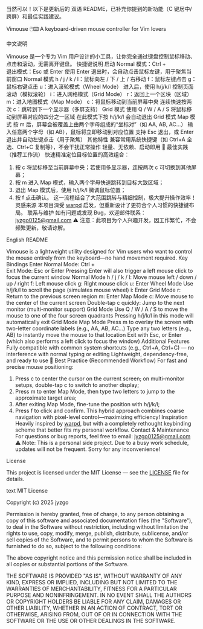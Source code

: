 当然可以！以下是更新后的 双语 README，已补充你提到的新功能（C 键居中/跨屏）和最佳实践建议。

Vimouse 🖱️⌨️
A keyboard-driven mouse controller for Vim lovers

中文说明

Vimouse 是一个专为 Vim 用户设计的小工具，让你完全通过键盘控制鼠标移动、点击和滚动，无需离开键盘。
快捷键说明
启动 Normal 模式：Ctrl + \
退出模式：Esc 或 Enter
使用 Enter 退出时，会自动点击鼠标左键，用于聚焦当前窗口
Normal 模式
h / j / k / l：鼠标向左 / 下 / 上 / 右移动
f：鼠标左键点击
g：鼠标右键点击
u：进入滚轮模式（Wheel Mode）
进入后，使用 h/j/k/l 控制页面滚动（模拟滚轮）
i：进入网格模式（Grid Mode）
r：返回上一个区块（区域）
m：进入地图模式（Map Mode）
c：将鼠标移动到当前屏幕中央
连续快速按两次 c：跳转到下一个显示器（多屏支持）
Grid 模式
使用 Q / W / A / S 将鼠标移动到屏幕对应的四分之一区域
在此模式下按 h/j/k/l 会自动退出 Grid 模式
Map 模式
按 m 后，屏幕会被覆盖上由两个字母组成的“坐标对”（如 AA, AB, AC...）
输入任意两个字母（如 AB），鼠标将立即移动到对应位置
支持 Esc 退出，或 Enter 退出并自动左键点击（用于聚焦）
其他特性
兼容常用系统快捷键（如 Ctrl+A 全选、Ctrl+C 复制等），不会干扰正常操作
轻量、无依赖、启动即用
🚀 最佳实践（推荐工作流）
快速精准定位目标位置的高效组合：
1. 按 c 将鼠标移至当前屏幕中央；若使用多显示器，连按两次 c 可切换到其他屏幕；
2. 按 m 进入 Map 模式，输入两个字母快速跳转到目标大致区域；
3. 退出 Map 模式后，使用 h/j/k/l 微调鼠标位置；
4. 按 f 点击确认。
这一流程结合了大范围跳转与精细控制，极大提升操作效率！
灵感来源
本项目深受 [warpd](https://github.com/rvaiya/warpd) 启发，但重新设计了更符合个人习惯的快捷键布局。
联系与维护
如有问题或发现 Bug，欢迎邮件联系：jyzgo0125@gmail.com
⚠️ 注意：此项目为个人兴趣开发，因工作繁忙，不会频繁更新，敬请谅解。

English README

Vimouse is a lightweight utility designed for Vim users who want to control the mouse entirely from the keyboard—no hand movement required.
Key Bindings
Enter Normal Mode: Ctrl + \
Exit Mode: Esc or Enter
Pressing Enter will also trigger a left mouse click to focus the current window
Normal Mode
h / j / k / l: Move mouse left / down / up / right
f: Left mouse click
g: Right mouse click
u: Enter Wheel Mode
Use h/j/k/l to scroll the page (simulates mouse wheel)
i: Enter Grid Mode
r: Return to the previous screen region
m: Enter Map Mode
c: Move mouse to the center of the current screen
Double-tap c quickly: Jump to the next monitor (multi-monitor support)
Grid Mode
Use Q / W / A / S to move the mouse to one of the four screen quadrants
Pressing h/j/k/l in this mode will automatically exit Grid Mode
Map Mode
Press m to overlay the screen with two-letter coordinate labels (e.g., AA, AB, AC…)
Type any two letters (e.g., AB) to instantly move the mouse to that location
Exit with Esc, or Enter (which also performs a left click to focus the window)
Additional Features
Fully compatible with common system shortcuts (e.g., Ctrl+A, Ctrl+C) — no interference with normal typing or editing
Lightweight, dependency-free, and ready to use
🚀 Best Practice (Recommended Workflow)
For fast and precise mouse positioning:
1. Press c to center the cursor on the current screen; on multi-monitor setups, double-tap c to switch to another display;
2. Press m to enter Map Mode, then type two letters to jump to the approximate target area;
3. After exiting Map Mode, fine-tune the position with h/j/k/l;
4. Press f to click and confirm.
This hybrid approach combines coarse navigation with pixel-level control—maximizing efficiency!
Inspiration
Heavily inspired by [warpd](https://github.com/rvaiya/warpd), but with a completely rethought keybinding scheme that better fits my personal workflow.
Contact & Maintenance
For questions or bug reports, feel free to email: jyzgo0125@gmail.com
⚠️ Note: This is a personal side project. Due to a busy work schedule, updates will not be frequent. Sorry for any inconvenience!

License

This project is licensed under the MIT License — see the [LICENSE](LICENSE) file for details.

text
MIT License

Copyright (c) 2025 jyzgo

Permission is hereby granted, free of charge, to any person obtaining a copy
of this software and associated documentation files (the "Software"), to deal
in the Software without restriction, including without limitation the rights
to use, copy, modify, merge, publish, distribute, sublicense, and/or sell
copies of the Software, and to permit persons to whom the Software is
furnished to do so, subject to the following conditions:

The above copyright notice and this permission notice shall be included in all
copies or substantial portions of the Software.

THE SOFTWARE IS PROVIDED "AS IS", WITHOUT WARRANTY OF ANY KIND, EXPRESS OR
IMPLIED, INCLUDING BUT NOT LIMITED TO THE WARRANTIES OF MERCHANTABILITY,
FITNESS FOR A PARTICULAR PURPOSE AND NONINFRINGEMENT. IN NO EVENT SHALL THE
AUTHORS OR COPYRIGHT HOLDERS BE LIABLE FOR ANY CLAIM, DAMAGES OR OTHER
LIABILITY, WHETHER IN AN ACTION OF CONTRACT, TORT OR OTHERWISE, ARISING FROM,
OUT OF OR IN CONNECTION WITH THE SOFTWARE OR THE USE OR OTHER DEALINGS IN THE
SOFTWARE.
